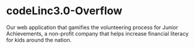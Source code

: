 # codeLinc3.0-Overflow
Our web application that gamifies the volunteering process for Junior Achievements, a non-profit company that helps increase financial literacy for kids around the nation.
